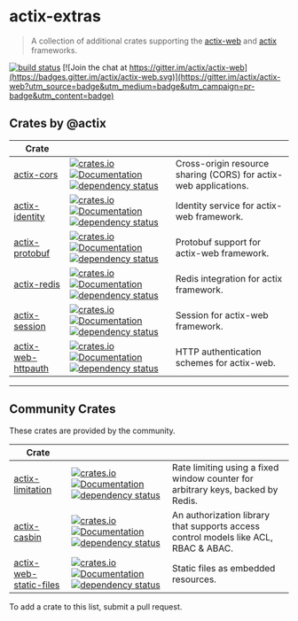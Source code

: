 # actix-extras

> A collection of additional crates supporting the [actix-web] and [actix] frameworks.

[![build status](https://github.com/actix/actix-extras/workflows/CI%20%28Linux%29/badge.svg?branch=master&event=push)](https://github.com/actix/actix-extras/actions)
[![Join the chat at https://gitter.im/actix/actix-web](https://badges.gitter.im/actix/actix-web.svg)](https://gitter.im/actix/actix-web?utm_source=badge&utm_medium=badge&utm_campaign=pr-badge&utm_content=badge)

## Crates by @actix

| Crate                |                                                                                                                                                                                                                                                                                                                                                                     |                                                                  |
| -------------------- | ------------------------------------------------------------------------------------------------------------------------------------------------------------------------------------------------------------------------------------------------------------------------------------------------------------------------------------------------------------------- | ---------------------------------------------------------------- |
| [actix-cors]         | [![crates.io](https://img.shields.io/crates/v/actix-cors?label=latest)](https://crates.io/crates/actix-cors) [![Documentation](https://docs.rs/actix-cors/badge.svg)](https://docs.rs/actix-cors) [![dependency status](https://deps.rs/crate/actix-cors/0.4.0/status.svg)](https://deps.rs/crate/actix-cors/0.4.0)                                                 | Cross-origin resource sharing (CORS) for actix-web applications. |
| [actix-identity]     | [![crates.io](https://img.shields.io/crates/v/actix-identity?label=latest)](https://crates.io/crates/actix-identity) [![Documentation](https://docs.rs/actix-identity/badge.svg)](https://docs.rs/actix-identity) [![dependency status](https://deps.rs/crate/actix-identity/0.3.1/status.svg)](https://deps.rs/crate/actix-identity/0.3.1)                         | Identity service for actix-web framework.                        |
| [actix-protobuf]     | [![crates.io](https://img.shields.io/crates/v/actix-protobuf?label=latest)](https://crates.io/crates/actix-protobuf) [![Documentation](https://docs.rs/actix-protobuf/badge.svg)](https://docs.rs/actix-protobuf) [![dependency status](https://deps.rs/crate/actix-protobuf/0.6.0/status.svg)](https://deps.rs/crate/actix-protobuf/0.6.0)                         | Protobuf support for actix-web framework.                        |
| [actix-redis]        | [![crates.io](https://img.shields.io/crates/v/actix-redis?label=latest)](https://crates.io/crates/actix-redis) [![Documentation](https://docs.rs/actix-redis/badge.svg)](https://docs.rs/actix-redis) [![dependency status](https://deps.rs/crate/actix-redis/0.9.1/status.svg)](https://deps.rs/crate/actix-redis/0.9.1)                                           | Redis integration for actix framework.                           |
| [actix-session]      | [![crates.io](https://img.shields.io/crates/v/actix-session?label=latest)](https://crates.io/crates/actix-session) [![Documentation](https://docs.rs/actix-session/badge.svg)](https://docs.rs/actix-session) [![dependency status](https://deps.rs/crate/actix-session/0.4.0/status.svg)](https://deps.rs/crate/actix-session/0.4.0)                               | Session for actix-web framework.                                 |
| [actix-web-httpauth] | [![crates.io](https://img.shields.io/crates/v/actix-web-httpauth?label=latest)](https://crates.io/crates/actix-web-httpauth) [![Documentation](https://docs.rs/actix-web-httpauth/badge.svg)](https://docs.rs/actix-web-httpauth) [![dependency status](https://deps.rs/crate/actix-web-httpauth/0.5.0/status.svg)](https://deps.rs/crate/actix-web-httpauth/0.5.0) | HTTP authentication schemes for actix-web.                       |

---

## Community Crates

These crates are provided by the community.

| Crate                    |                                                                                                                                                                                                                                                                                                                                                                                             |                                                                                     |
| ------------------------ | ------------------------------------------------------------------------------------------------------------------------------------------------------------------------------------------------------------------------------------------------------------------------------------------------------------------------------------------------------------------------------------------- | ----------------------------------------------------------------------------------- |
| [actix-limitation]       | [![crates.io](https://img.shields.io/crates/v/actix-limitation?label=latest)](https://crates.io/crates/actix-limitation) [![Documentation](https://docs.rs/actix-limitation/badge.svg)](https://docs.rs/actix-limitation) [![dependency status](https://deps.rs/crate/actix-limitation/0.1.4/status.svg)](https://deps.rs/crate/actix-limitation/0.1.4)                                     | Rate limiting using a fixed window counter for arbitrary keys, backed by Redis.     |
| [actix-casbin]           | [![crates.io](https://img.shields.io/crates/v/actix-casbin?label=latest)](https://crates.io/crates/actix-casbin) [![Documentation](https://docs.rs/actix-casbin/badge.svg)](https://docs.rs/actix-casbin) [![dependency status](https://deps.rs/crate/actix-casbin/0.4.2/status.svg)](https://deps.rs/crate/actix-casbin/0.4.2)                                                             | An authorization library that supports access control models like ACL, RBAC & ABAC. |
| [actix-web-static-files] | [![crates.io](https://img.shields.io/crates/v/actix-web-static-files?label=latest)](https://crates.io/crates/actix-web-static-files) [![Documentation](https://docs.rs/actix-web-static-files/badge.svg)](https://docs.rs/actix-web-static-files) [![dependency status](https://deps.rs/crate/actix-web-static-files/3.0.1/status.svg)](https://deps.rs/crate/actix-web-static-files/3.0.1) | Static files as embedded resources.                                                 |

To add a crate to this list, submit a pull request.

<!-- REFERENCES -->

[actix]: https://github.com/actix/actix
[actix-web]: https://github.com/actix/actix-web
[actix-extras]: https://github.com/actix/actix-extras
[actix-cors]: actix-cors
[actix-identity]: actix-identity
[actix-protobuf]: actix-protobuf
[actix-redis]: actix-redis
[actix-session]: actix-session
[actix-web-httpauth]: actix-web-httpauth
[actix-limitation]: https://crates.io/crates/actix-limitation
[actix-casbin]: https://github.com/casbin-rs/actix-casbin
[actix-web-static-files]: https://github.com/kilork/actix-web-static-files
